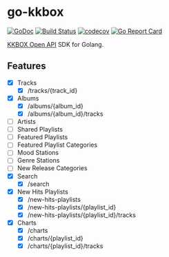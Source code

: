 # go-kkbox

[![GoDoc](https://godoc.org/github.com/appleboy/go-kkbox?status.svg)](https://godoc.org/github.com/appleboy/go-kkbox)
[![Build Status](http://drone.wu-boy.com/api/badges/appleboy/go-kkbox/status.svg)](http://drone.wu-boy.com/appleboy/go-kkbox)
[![codecov](https://codecov.io/gh/appleboy/go-kkbox/branch/master/graph/badge.svg)](https://codecov.io/gh/appleboy/go-kkbox)
[![Go Report Card](https://goreportcard.com/badge/github.com/appleboy/go-kkbox)](https://goreportcard.com/report/github.com/appleboy/go-kkbox)

[KKBOX Open API](https://docs-en.kkbox.codes/) SDK for Golang.

## Features

* [x] Tracks
  - [x] /tracks/{track_id}
* [x] Albums
  - [x] /albums/{album_id}
  - [x] /albums/{album_id}/tracks
* [ ] Artists
* [ ] Shared Playlists
* [ ] Featured Playlists
* [ ] Featured Playlist Categories
* [ ] Mood Stations
* [ ] Genre Stations
* [ ] New Release Categories
* [x] Search
  - [x] /search
* [x] New Hits Playlists
  - [x] /new-hits-playlists
  - [x] /new-hits-playlists/{playlist_id}
  - [x] /new-hits-playlists/{playlist_id}/tracks
* [x] Charts
  - [x] /charts
  - [x] /charts/{playlist_id}
  - [x] /charts/{playlist_id}/tracks
